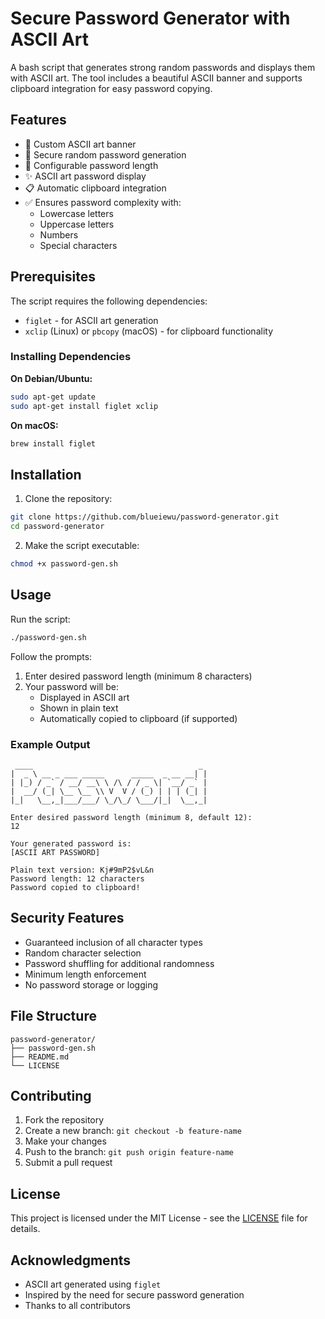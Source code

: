 # Secure Password Generator with ASCII Art

A bash script that generates strong random passwords and displays them with ASCII art. The tool includes a beautiful ASCII banner and supports clipboard integration for easy password copying.

## Features

- 🎨 Custom ASCII art banner
- 🔐 Secure random password generation
- 💪 Configurable password length
- ✨ ASCII art password display
- 📋 Automatic clipboard integration
- ✅ Ensures password complexity with:
  - Lowercase letters
  - Uppercase letters
  - Numbers
  - Special characters

## Prerequisites

The script requires the following dependencies:
- `figlet` - for ASCII art generation
- `xclip` (Linux) or `pbcopy` (macOS) - for clipboard functionality

### Installing Dependencies

**On Debian/Ubuntu:**
```bash
sudo apt-get update
sudo apt-get install figlet xclip
```

**On macOS:**
```bash
brew install figlet
```

## Installation

1. Clone the repository:
```bash
git clone https://github.com/blueiewu/password-generator.git
cd password-generator
```

2. Make the script executable:
```bash
chmod +x password-gen.sh
```

## Usage

Run the script:
```bash
./password-gen.sh
```

Follow the prompts:
1. Enter desired password length (minimum 8 characters)
2. Your password will be:
   - Displayed in ASCII art
   - Shown in plain text
   - Automatically copied to clipboard (if supported)

### Example Output
```
 ____                                     _ 
|  _ \ __ _ ___ _____      _____  _ __ __| |
| |_) / _` / __/ __\ \ /\ / / _ \| `__/ _` |
|  __/ (_| \__ \__ \\ V  V / (_) | | | (_| |
|_|   \__,_|___/___/ \_/\_/ \___/|_|  \__,_|

Enter desired password length (minimum 8, default 12):
12

Your generated password is:
[ASCII ART PASSWORD]

Plain text version: Kj#9mP2$vL&n
Password length: 12 characters
Password copied to clipboard!
```

## Security Features

- Guaranteed inclusion of all character types
- Random character selection
- Password shuffling for additional randomness
- Minimum length enforcement
- No password storage or logging

## File Structure
```
password-generator/
├── password-gen.sh
├── README.md
└── LICENSE
```

## Contributing

1. Fork the repository
2. Create a new branch: `git checkout -b feature-name`
3. Make your changes
4. Push to the branch: `git push origin feature-name`
5. Submit a pull request

## License

This project is licensed under the MIT License - see the [LICENSE](LICENSE) file for details.

## Acknowledgments

- ASCII art generated using `figlet`
- Inspired by the need for secure password generation
- Thanks to all contributors

